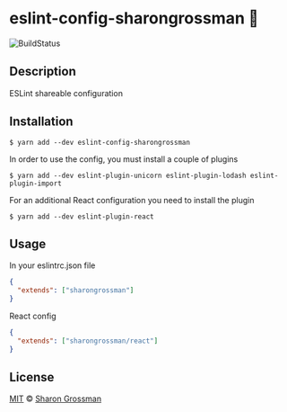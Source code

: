# eslint-config-sharongrossman :straight_ruler:
![BuildStatus](https://travis-ci.org/SharonGrossman/eslint-config-sharongrossman.svg?branch=master)

## Description
ESLint shareable configuration

## Installation

```
$ yarn add --dev eslint-config-sharongrossman
```

In order to use the config, you must install a couple of plugins

```
$ yarn add --dev eslint-plugin-unicorn eslint-plugin-lodash eslint-plugin-import
```

For an additional React configuration you need to install the plugin

```
$ yarn add --dev eslint-plugin-react
```

## Usage

In your eslintrc.json file
```json
{
  "extends": ["sharongrossman"]
}
```

React config
```json
{
  "extends": ["sharongrossman/react"]
}
```


## License

[MIT](LICENSE) © [Sharon Grossman](https://github.com/sharongrossman)